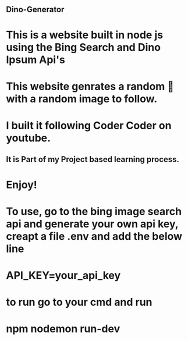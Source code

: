 ## Dino-Generator
# This is a website built in node js using the Bing Search and Dino Ipsum Api's
# This website genrates a random 🦕  with a random image to follow.
# I built it following Coder Coder on youtube.
## It is Part of my Project based learning process.
# Enjoy!
# To use, go to the bing image search api and generate your own api key, creapt a file .env and add the below line
# API_KEY=your_api_key
# to run go to your cmd and run
# npm nodemon run-dev
